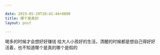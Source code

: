 ```yaml
---

date: 2023-05-29T10:41:44+0800
title: 哪个是真的
layout: post

---
```


喝多的时候才会想好好赚钱 给大人小孩好的生活，清醒的时候都是想自己得好好活着，也不知道哪个是真的哪个是假的
